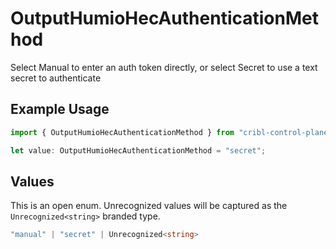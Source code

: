 # OutputHumioHecAuthenticationMethod

Select Manual to enter an auth token directly, or select Secret to use a text secret to authenticate

## Example Usage

```typescript
import { OutputHumioHecAuthenticationMethod } from "cribl-control-plane/models/operations";

let value: OutputHumioHecAuthenticationMethod = "secret";
```

## Values

This is an open enum. Unrecognized values will be captured as the `Unrecognized<string>` branded type.

```typescript
"manual" | "secret" | Unrecognized<string>
```